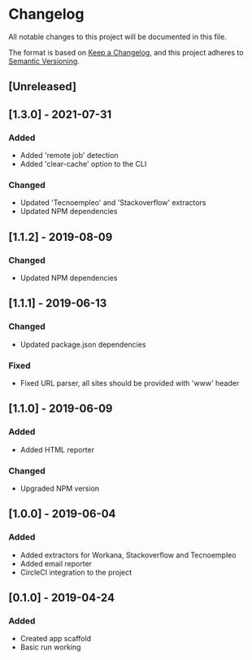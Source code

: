 # Changelog

All notable changes to this project will be documented in this file.

The format is based on [Keep a Changelog](https://keepachangelog.com/en/1.0.0/),
and this project adheres to [Semantic Versioning](https://semver.org/spec/v2.0.0.html).

## [Unreleased]

## [1.3.0] - 2021-07-31

### Added

- Added 'remote job' detection
- Added 'clear-cache' option to the CLI

### Changed

- Updated 'Tecnoempleo' and 'Stackoverflow' extractors
- Updated NPM dependencies

## [1.1.2] - 2019-08-09

### Changed

- Updated NPM dependencies

## [1.1.1] - 2019-06-13

### Changed

- Updated package.json dependencies

### Fixed

- Fixed URL parser, all sites should be provided with 'www' header

## [1.1.0] - 2019-06-09

### Added

- Added HTML reporter

### Changed

- Upgraded NPM version

## [1.0.0] - 2019-06-04

### Added

- Added extractors for Workana, Stackoverflow and Tecnoempleo
- Added email reporter
- CircleCI integration to the project

## [0.1.0] - 2019-04-24

### Added

- Created app scaffold
- Basic run working
